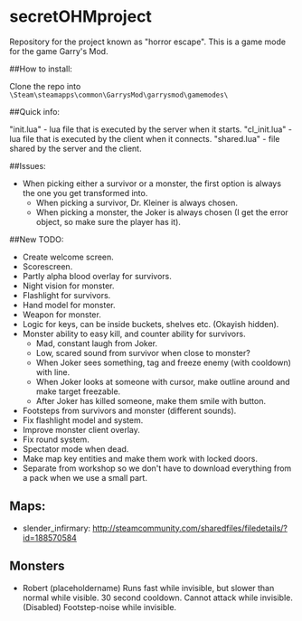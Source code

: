 # secretOHMproject
Repository for the project known as "horror escape".
This is a game mode for the game Garry's Mod.

##How to install:

Clone the repo into `\Steam\steamapps\common\GarrysMod\garrysmod\gamemodes\` 

##Quick info:

"init.lua" - lua file that is executed by the server when it starts.
"cl_init.lua" - lua file that is executed by the client when it connects.
"shared.lua" - file shared by the server and the client.

##Issues:
- When picking either a survivor or a monster, the first option is always the one you get transformed into.
  * When picking a survivor, Dr. Kleiner is always chosen.
  * When picking a monster, the Joker is always chosen (I get the error object, so make sure the player has it).

##New TODO:
- Create welcome screen.
- Scorescreen.
- Partly alpha blood overlay for survivors.
- Night vision for monster.
- Flashlight for survivors.
- Hand model for monster.
- Weapon for monster.
- Logic for keys, can be inside buckets, shelves etc. (Okayish hidden).
- Monster ability to easy kill, and counter ability for survivors.
  * Mad, constant laugh from Joker.
  * Low, scared sound from survivor when close to monster?
  * When Joker sees something, tag and freeze enemy (with cooldown) with line.
  * When Joker looks at someone with cursor, make outline around and 
    make target freezable.
  * After Joker has killed someone, make them smile with button.
- Footsteps from survivors and monster (different sounds).
- Fix flashlight model and system.
- Improve monster client overlay.
- Fix round system.
- Spectator mode when dead.
- Make map key entities and make them work with locked doors.
- Separate from workshop so we don't have to download everything from a pack when we use a small part.

## Maps:
- slender_infirmary: http://steamcommunity.com/sharedfiles/filedetails/?id=188570584

## Monsters

- Robert (placeholdername)
	Runs fast while invisible, but slower than normal while visible. 30 second cooldown.
	Cannot attack while invisible. (Disabled)
	Footstep-noise while invisible.
